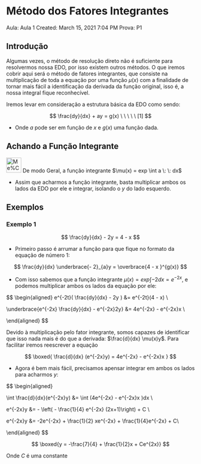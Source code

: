 # Método dos Fatores Integrantes

Aula: Aula 1
Created: March 15, 2021 7:04 PM
Prova: P1

## Introdução

Algumas vezes, o método de resolução direto não é suficiente para resolvermos nossa EDO, por isso existem outros métodos. O que iremos cobrir aqui será o método de fatores integrantes, que consiste na multiplicação de toda a equação por uma função $\mu(x)$ com a finalidade de tornar mais fácil a identificação da derivada da função original, isso é, a nossa integral fique reconhecível.

Iremos levar em consideração a estrutura básica da EDO como sendo:

$$
\frac{dy}{dx} + ay = g(x) \ \ \ \ \ [1]
$$

- Onde $a$ pode ser em função de $x$ e $g(x)$ uma função dada.

## Achando a Função Integrante

<aside>
<img src="Me%CC%81todo%20dos%20Fatores%20Integrantes%20f22f2bcbdd9e4febb0b61cc7cadd0644/mugi.gif" alt="Me%CC%81todo%20dos%20Fatores%20Integrantes%20f22f2bcbdd9e4febb0b61cc7cadd0644/mugi.gif" width="40px" /> De modo Geral, a função integrante $\mu(x) = exp \int a \: \:  dx$

</aside>

- Assim que acharmos a função integrante, basta multiplicar ambos os lados da EDO por ele e integrar, isolando o $y$ do lado esquerdo.

## Exemplos

### Exemplo 1

$$
\frac{dy}{dx} - 2y = 4 - x 
$$

- Primeiro passo é arrumar a função para que fique no formato da equação de número $1$:

$$
\frac{dy}{dx} \underbrace{- 2}_{a}y = \overbrace{4 - x }^{g(x)}
$$

- Com isso sabemos que a função integrante $\mu(x) = exp \int -2 dx = e^{-2x}$, e podemos multiplicar ambos os lados da equação por ele:

$$
\begin{aligned}
e^{-2t}( \frac{dy}{dx} - 2y ) &= e^{-2t}(4 - x) \\ 

\underbrace{e^{-2x} \frac{dy}{dx} - e^{-2x}2y}  &= 4e^{-2x} - e^{-2x}x \\ 

\end{aligned}
$$

Devido à multiplicação pelo fator integrante, somos capazes de identificar que isso nada mais é do que a derivada: $\frac{d}{dx} \mu(x)y$. Para facilitar iremos reescrever a equação

$$
\boxed{
\frac{d}{dx} (e^{-2x}y) = 4e^{-2x} - e^{-2x}x
}
$$

- Agora é bem mais fácil, precisamos apensar integrar em ambos os lados para acharmos $y$:

$$
\begin{aligned}

\int \frac{d}{dx}(e^{-2x}y) &= \int (4e^{-2x} - e^{-2x}x )dx \\

e^{-2x}y &= - \left( - \frac{1}{4} e^{-2x} (2x+1)\right) + C \\

e^{-2x}y &= -2e^{-2x} + \frac{1}{2} xe^{-2x} + \frac{1}{4}e^{-2x} + C\\

\end{aligned}
$$

$$
\boxed{y = -\frac{7}{4} + \frac{1}{2}x + Ce^{2x}}
$$

Onde $C$ é uma constante